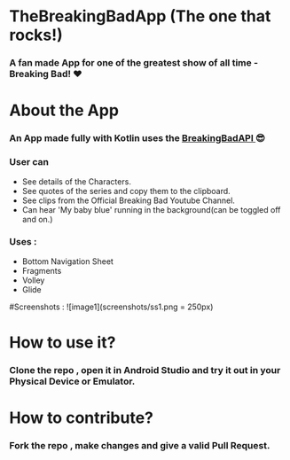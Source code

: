 # TheBreakingBadApp (The one that rocks!)
### A fan made App for one of the greatest show of all time - Breaking Bad! ❤️ 

# About the App #
### An App made fully with Kotlin uses the  [ BreakingBadAPI ]( https://breakingbadapi.com ) 😎
### User can
- See details of the Characters.
- See quotes of the series and copy them to the clipboard.
- See clips from the Official Breaking Bad Youtube Channel.
- Can hear 'My baby blue' running in the background(can be toggled off and on.)



### Uses :

- Bottom Navigation Sheet
- Fragments
- Volley
- Glide

#Screenshots :
![image1](screenshots/ss1.png = 250px)

# How to use it?
### Clone the repo , open it in Android Studio and try it out in your Physical Device or Emulator.

# How to contribute?
### Fork the repo , make changes and give a valid Pull Request.
